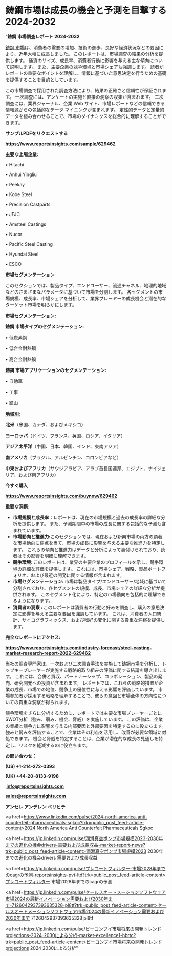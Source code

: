 # 鋳鋼市場は成長の機会と予測を目撃する2024-2032

"<strong>鋳鋼 市場調査レポート 2024-2032</strong>

<a href=https://www.reportsinsights.com/sample/629462>鋳鋼 市場</a>は、消費者の需要の増加、技術の進歩、良好な経済状況などの要因により、近年大幅に成長しました。 このレポートは、市場調査の結果の分析を提供します。 通貨のサイズ、成長率、消費者行動に影響を与える主な傾向について説明します。 また、主要企業の競争環境と市場シェアも強調します。 読者がレポートの重要なポイントを理解し、情報に基づいた意思決定を行うための基礎を提供することを目的としています。

この市場調査で採用された調査方法により、結果の正確さと信頼性が保証されます。 一次調査には、アンケートの実施と直接の洞察の収集が含まれます。 二次調査には、業界ジャーナル、企業 Web サイト、市場レポートなどの信頼できる情報源からの包括的なデータ マイニングが含まれます。 定性的データと定量的データを組み合わせることで、市場のダイナミクスを総合的に理解することができます。

<strong><b>サンプルPDFをリクエストする</b></strong>

<a href=https://www.reportsinsights.com/sample/629462><strong><u>https://www.reportsinsights.com/sample/629462</u></strong></a>

<strong>主要な上場企業:</strong>

• Hitachi

• Anhui Yingliu

• Peekay

• Kobe Steel

• Precision Castparts

• JFJC

• Amsteel Castings

• Nucor

• Pacific Steel Casting

• Hyundai Steel

• ESCO

<strong>市場セグメンテーション</strong>

このセクションでは、製品タイプ、エンドユーザー、流通チャネル、地理的地域などのさまざまなパラメータに基づいて市場を分割します。 各セグメントの市場規模、成長率、市場シェアを分析して、業界プレーヤーの成長機会と潜在的なターゲット市場を明らかにします。

<strong><u>市場セグメンテーション</u></strong><strong><u>:</u></strong>

<strong>鋳鋼 市場タイプのセグメンテーション:</strong>

• 低炭素鋼

• 低合金耐熱鋼

• 高合金耐熱鋼

<strong>鋳鋼 市場アプリケーションのセグメンテーション:</strong>

• 自動車

• 工事

• 鉱山

<strong><u>地域別</u></strong><strong><u>:</u></strong>

<strong>北米</strong>（米国、カナダ、およびメキシコ）

<strong>ヨーロッパ</strong>（ドイツ、フランス、英国、ロシア、イタリア）

<strong>アジア太平洋</strong>（中国、日本、韓国、インド、東南アジア）

<strong>南アメリカ</strong>（ブラジル、アルゼンチン、コロンビアなど）

<strong>中東およびアフリカ</strong>（サウジアラビア、アラブ首長国連邦、エジプト、ナイジェリア、および南アフリカ）

<strong>今すぐ購入</strong>

<a href=https://www.reportsinsights.com/buynow/629462><strong><u>https://www.reportsinsights.com/buynow/629462</u></strong></a>

<strong>重要な洞察:</strong>
<ul>
  <li><strong>市場規模と成長率：</strong>レポートは、現在の市場規模と過去の成長率の詳細な分析を提供します。 また、予測期間中の市場の成長に関する包括的な予測も含まれています。</li>
  <li><strong>市場動向と推進力:</strong>このセクションでは、現在および新興市場の両方の顕著な市場動向に焦点を当て、市場の成長に影響を与える主要な推進力を特定します。 これらの傾向と推進力はデータと分析によって裏付けられており、読者はその影響を明確に理解できます。</li>
  <li><strong>競争環境</strong>: このレポートは、業界の主要企業のプロフィールを示し、競争環境の詳細な評価を提供します。 これには、市場シェア、戦略、製品ポートフォリオ、および最近の開発に関する情報が含まれます。</li>
  <li><strong>市場セグメンテーション: </strong>市場は製品タイプ/エンドユーザー/地域に基づいて分割されており、各セグメントの規模、成長、市場シェアの詳細な分析が提供されます。 このセグメント化により、特定の市場動向を包括的に理解できるようになります。</li>
  <li><strong>消費者の洞察 : </strong>このレポートは消費者の行動と好みを調査し、購入の意思決定に影響を与える主要な要因を強調しています。 これは、消費者の人口統計、サイコグラフィックス、および嗜好の変化に関する貴重な洞察を提供します。</li>
</ul>
<strong>完全なレポートにアクセス:</strong>

<a href=https://www.reportsinsights.com/industry-forecast/steel-casting-market-research-report-2022-629462><strong><u><b>https://www.reportsinsights.com/industry-forecast/steel-casting-market-research-report-2022-629462</b></u></strong></a>

当社の調査専門家は、一次および二次調査手法を実施して鋳鋼市場を分析し、トップキープレーヤーが実施する戦略的取り組みの評価に関する結論を導き出します。 これには、合併と買収、パートナーシップ、コラボレーション、製品の発売、研究開発への投資が含まれます。 レポートでは、これらの戦略的措置が企業の成長、市場での地位、競争上の優位性に与える影響を評価しています。 市場参加者が採用する戦略を理解することで、彼らの意図と市場全体の方向性についての貴重な洞察が得られます。

競争環境をさらに分析するために、レポートでは主要な市場プレーヤーごとにSWOT分析（強み、弱み、機会、脅威）を実施しています。 この評価は、企業の業績と競争力に影響を与える内部要因と外部要因を特定するのに役立ちます。 強みと弱みを評価することで、企業はその利点を活用し、改善が必要な領域に対処できます。 機会と脅威を特定することは、企業が潜在的な成長の見通しを特定し、リスクを軽減するのに役立ちます。

<strong>お問い合わせ：</strong>

<strong>(US) +1-214-272-0393</strong>

<strong>(UK) +44-20-8133-9198</strong>

<strong> </strong><a href=info@reportsinsights.com><strong><u>info@reportsinsights.com</u></strong></a>

<a href=sales@reportsinsights.com><strong><u>sales@reportsinsights.com</u></strong></a>

<strong>アンセレ アンデレン ベリヒテ</strong>

<a href=https://www.linkedin.com/pulse/2024-north-america-anti-counterfeit-pharmaceuticals-sgkoc?trk=public_post_feed-article-content>2024 North America Anti Counterfeit Pharmaceuticals Sgkoc</a>

<a href=https://jp.linkedin.com/pulse/潤滑真空ポンプ市場規模2023-2030年までの進化の機会drivers-需要および成長収益-market-report-news?trk=public_post_feed-article-content>潤滑真空ポンプ市場規模2023 2030年までの進化の機会drivers 需要および成長収益</a>

<a href=https://jp.linkedin.com/pulse/プレコートフィルター-市場2028年までのcagrの予測-reportsinsights-pvt-ltd?trk=public_post_feed-article-content>プレコートフィルター 市場2028年までのcagrの予測</a>

<a href=https://jp.linkedin.com/pulse/セールスオートメーションソフトウェア市場2024の最新イノベーション需要および2030年まで-7126042937393635328-pl8tf?trk=public_post_feed-article-content>セールスオートメーションソフトウェア市場2024の最新イノベーション需要および2030年まで 7126042937393635328 pl8tf</a>

<a href=https://jp.linkedin.com/pulse/ビーコンブイ市場将来の開発トレンドprojections-2024-2030による分析-market-excellence1-hbrtc?trk=public_post_feed-article-content>ビーコンブイ市場将来の開発トレンドprojections 2024 2030による分析</a>"
